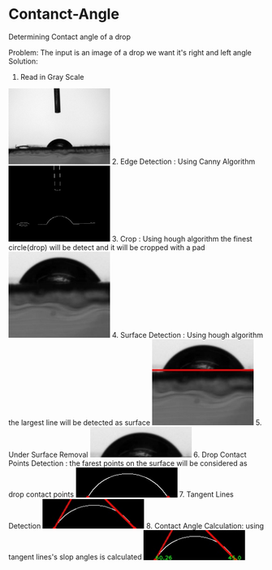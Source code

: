 # Contanct-Angle
Determining Contact angle of a drop

Problem: The input is an image of a drop we want it's right and left angle
Solution:
1. Read in Gray Scale 
<img src="./result_steps/gray.jpg" alt="Gray Image" width="200"/>
2. Edge Detection : Using Canny Algorithm
<img src="./result_steps/edges.jpg" alt="Edges Image" width="200"/>
3. Crop : Using hough algorithm the finest circle(drop) will be detect and it will be cropped with a pad
<img src="./result_steps/cropped.jpg" alt="Cropped Image" width="200"/>
4. Surface Detection : Using hough algorithm the largest line will be detected as surface
<img src="./result_steps/surface.jpg" alt="Surface Detected Image" width="200"/>
5. Under Surface Removal
<img src="./result_steps/drop.jpg" alt="Under Surface Removed Image" width="200"/>
6. Drop Contact Points Detection : the farest points on the surface will be considered as drop contact points
<img src="./result_steps/dropEdge.jpg" alt="Drop Contance Points Image" width="200"/>
7. Tangent Lines Detection
<img src="./result_steps/tangent.jpg" alt="Tangent Lines Image" width="200"/>
8. Contact Angle Calculation: using tangent lines's slop angles is calculated
<img src="./output1.jpg" alt="Angles Image" width="200"/>
